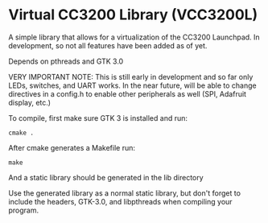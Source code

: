 # Virtual CC3200 Library (VCC3200L)
A simple library that allows for a virtualization of the CC3200 Launchpad.
In development, so not all features have been added as of yet.

Depends on pthreads and GTK 3.0

VERY IMPORTANT NOTE: This is still early in development and so far only LEDs, switches, and UART works.  In the near future, will be able to change directives in a config.h to enable other peripherals as well (SPI, Adafruit display, etc.)

To compile, first make sure GTK 3 is installed and run: 
```
cmake .
```
After cmake generates a Makefile run:
```
make
```
And a static library should be generated in the lib directory

Use the generated library as a normal static library, but don't forget to include the headers, GTK-3.0, and libpthreads when compiling your program.